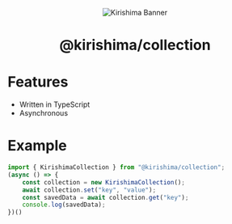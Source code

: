 <div align="center">

![Kirishima Banner](https://cdn.discordapp.com/attachments/891939988088975372/931079377771450388/kirishima-ship-banner.png)

# @kirishima/collection

</div>

# Features
- Written in TypeScript
- Asynchronous 

# Example
```ts
import { KirishimaCollection } from "@kirishima/collection";
(async () => {
    const collection = new KirishimaCollection();
    await collection.set("key", "value");
    const savedData = await collection.get("key");
    console.log(savedData);
})()
```